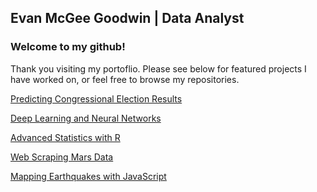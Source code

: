 ## Evan McGee Goodwin | Data Analyst

### Welcome to my github!

Thank you visiting my portoflio. Please see below for featured projects I have worked on, or feel free to browse my repositories.

[Predicting Congressional Election Results](https://github.com/michaelberg1005/Final-Project/tree/master)

[Deep Learning and Neural Networks](https://github.com/evanmgoodwin/Neural_Networks)

[Advanced Statistics with R](https://github.com/evanmgoodwin/R_Analysis)

[Web Scraping Mars Data](https://github.com/evanmgoodwin/Mission_to_Mars)

[Mapping Earthquakes with JavaScript](https://github.com/evanmgoodwin/Mapping_Earthquakes)


<!--
**evanmgoodwin/evanmgoodwin** is a ✨ _special_ ✨ repository because its `README.md` (this file) appears on your GitHub profile.

Here are some ideas to get you started:

- 🔭 I’m currently working on ...
- 🌱 I’m currently learning ...
- 👯 I’m looking to collaborate on ...
- 🤔 I’m looking for help with ...
- 💬 Ask me about ...
- 📫 How to reach me: ...
- 😄 Pronouns: ...
- ⚡ Fun fact: ...
-->
